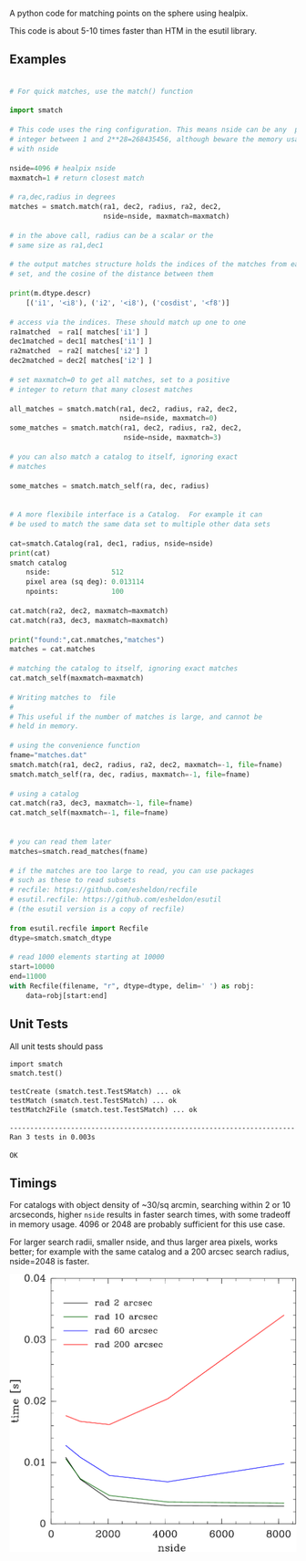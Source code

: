 A python code for matching points on the sphere using healpix.

This code is about 5-10 times faster than HTM in the esutil library.

Examples
--------

```python

# For quick matches, use the match() function

import smatch

# This code uses the ring configuration. This means nside can be any  positive
# integer between 1 and 2**28=268435456, although beware the memory usage grows
# with nside

nside=4096 # healpix nside
maxmatch=1 # return closest match

# ra,dec,radius in degrees
matches = smatch.match(ra1, dec2, radius, ra2, dec2,
                       nside=nside, maxmatch=maxmatch)

# in the above call, radius can be a scalar or the
# same size as ra1,dec1

# the output matches structure holds the indices of the matches from each data
# set, and the cosine of the distance between them

print(m.dtype.descr)
    [('i1', '<i8'), ('i2', '<i8'), ('cosdist', '<f8')]

# access via the indices. These should match up one to one
ra1matched  = ra1[ matches['i1'] ]
dec1matched = dec1[ matches['i1'] ]
ra2matched  = ra2[ matches['i2'] ]
dec2matched = dec2[ matches['i2'] ]

# set maxmatch=0 to get all matches, set to a positive
# integer to return that many closest matches

all_matches = smatch.match(ra1, dec2, radius, ra2, dec2,
                           nside=nside, maxmatch=0)
some_matches = smatch.match(ra1, dec2, radius, ra2, dec2,
                            nside=nside, maxmatch=3)

# you can also match a catalog to itself, ignoring exact
# matches

some_matches = smatch.match_self(ra, dec, radius)


# A more flexibile interface is a Catalog.  For example it can
# be used to match the same data set to multiple other data sets

cat=smatch.Catalog(ra1, dec1, radius, nside=nside)
print(cat)
smatch catalog
    nside:               512
    pixel area (sq deg): 0.013114
    npoints:             100

cat.match(ra2, dec2, maxmatch=maxmatch)
cat.match(ra3, dec3, maxmatch=maxmatch)

print("found:",cat.nmatches,"matches")
matches = cat.matches

# matching the catalog to itself, ignoring exact matches
cat.match_self(maxmatch=maxmatch)

# Writing matches to  file
# 
# This useful if the number of matches is large, and cannot be
# held in memory.

# using the convenience function
fname="matches.dat"
smatch.match(ra1, dec2, radius, ra2, dec2, maxmatch=-1, file=fname)
smatch.match_self(ra, dec, radius, maxmatch=-1, file=fname)

# using a catalog
cat.match(ra3, dec3, maxmatch=-1, file=fname)
cat.match_self(maxmatch=-1, file=fname)


# you can read them later
matches=smatch.read_matches(fname)

# if the matches are too large to read, you can use packages
# such as these to read subsets
# recfile: https://github.com/esheldon/recfile
# esutil.recfile: https://github.com/esheldon/esutil
# (the esutil version is a copy of recfile)

from esutil.recfile import Recfile
dtype=smatch.smatch_dtype

# read 1000 elements starting at 10000
start=10000
end=11000
with Recfile(filename, "r", dtype=dtype, delim=' ') as robj:
    data=robj[start:end]
```

Unit Tests
----------
All unit tests should pass
```
import smatch
smatch.test()

testCreate (smatch.test.TestSMatch) ... ok
testMatch (smatch.test.TestSMatch) ... ok
testMatch2File (smatch.test.TestSMatch) ... ok

----------------------------------------------------------------------
Ran 3 tests in 0.003s

OK
```

Timings
--------

For catalogs with object density of ~30/sq arcmin, searching within 2
or 10 arcseconds, higher `nside` results in faster search times, with some tradeoff
in memory usage.  4096 or 2048 are probably sufficient for this use case.

For larger search radii, smaller nside, and thus larger area pixels, works
better; for example with the same catalog and a 200 arcsec search radius,
nside=2048 is faster.

![Timings vs nside](data/smatch-times-density-30.png?raw=true "Timings vs Nside for density=30/sq arcmin")
